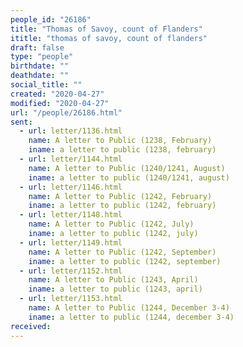 ```yaml
---
people_id: "26186"
title: "Thomas of Savoy, count of Flanders"
ititle: "thomas of savoy, count of flanders"
draft: false
type: "people"
birthdate: ""
deathdate: ""
social_title: ""
created: "2020-04-27"
modified: "2020-04-27"
url: "/people/26186.html"
sent:
  - url: letter/1136.html
    name: A letter to Public (1238, February)
    iname: a letter to public (1238, february)
  - url: letter/1144.html
    name: A letter to Public (1240/1241, August)
    iname: a letter to public (1240/1241, august)
  - url: letter/1146.html
    name: A letter to Public (1242, February)
    iname: a letter to public (1242, february)
  - url: letter/1148.html
    name: A letter to Public (1242, July)
    iname: a letter to public (1242, july)
  - url: letter/1149.html
    name: A letter to Public (1242, September)
    iname: a letter to public (1242, september)
  - url: letter/1152.html
    name: A letter to Public (1243, April)
    iname: a letter to public (1243, april)
  - url: letter/1153.html
    name: A letter to Public (1244, December 3-4)
    iname: a letter to public (1244, december 3-4)
received:
---
```

